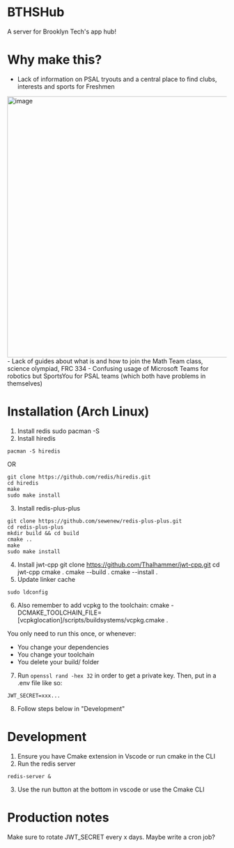 # BTHSHub
A server for Brooklyn Tech's app hub!

# Why make this?
- Lack of information on PSAL tryouts and a central place to find clubs, interests and sports for Freshmen
<img width="1025" height="598" alt="image" src="https://github.com/user-attachments/assets/f3281740-1bda-45d2-ba66-421e99fef934" />
- Lack of guides about what is and how to join the Math Team class, science olympiad, FRC 334
- Confusing usage of Microsoft Teams for robotics but SportsYou for PSAL teams (which both have problems in themselves)

# Installation (Arch Linux)
1. Install redis
sudo pacman -S
2. Install hiredis
```
pacman -S hiredis
```
OR
```
git clone https://github.com/redis/hiredis.git
cd hiredis
make
sudo make install
```
3. Install redis-plus-plus
```
git clone https://github.com/sewenew/redis-plus-plus.git
cd redis-plus-plus
mkdir build && cd build
cmake ..
make
sudo make install
```
4. Install jwt-cpp
git clone https://github.com/Thalhammer/jwt-cpp.git
cd jwt-cpp
cmake .
cmake --build .
cmake --install .
5. Update linker cache
```
sudo ldconfig
```
6. Also remember to add vcpkg to the toolchain: cmake -DCMAKE_TOOLCHAIN_FILE=[vcpkglocation]/scripts/buildsystems/vcpkg.cmake .

You only need to run this once, or whenever:
- You change your dependencies
- You change your toolchain
- You delete your build/ folder
7. Run ```openssl rand -hex 32``` in order to get a private key. Then, put in a .env file like so:

```
JWT_SECRET=xxx...
```
8. Follow steps below in "Development"
# Development
1. Ensure you have Cmake extension in Vscode or run cmake in the CLI
2. Run the redis server
```
redis-server &
```
3. Use the run button at the bottom in vscode or use the Cmake CLI
# Production notes
Make sure to rotate JWT_SECRET every x days. Maybe write a cron job?
